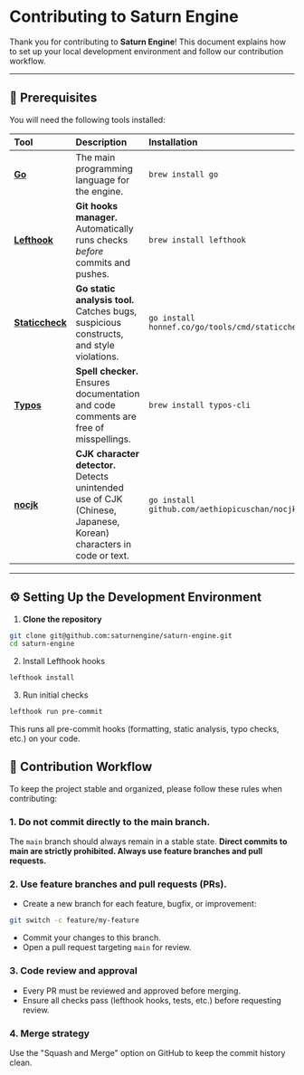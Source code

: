 # Contributing to Saturn Engine

Thank you for contributing to **Saturn Engine**!
This document explains how to set up your local development environment and follow our contribution workflow.

---

## 🧰 Prerequisites

You will need the following tools installed:

| Tool                                                     | Description                                                                                                       | Installation                                                   |
| :------------------------------------------------------- | :---------------------------------------------------------------------------------------------------------------- | :------------------------------------------------------------- |
| **[Go](https://go.dev/dl/)**                             | The main programming language for the engine.                                                                     | `brew install go`                                              |
| **[Lefthook](https://github.com/evilmartians/lefthook)** | **Git hooks manager.** Automatically runs checks _before_ commits and pushes.                                     | `brew install lefthook`                                        |
| **[Staticcheck](https://staticcheck.io/)**               | **Go static analysis tool.** Catches bugs, suspicious constructs, and style violations.                           | `go install honnef.co/go/tools/cmd/staticcheck@latest`         |
| **[Typos](https://github.com/crate-ci/typos)**           | **Spell checker.** Ensures documentation and code comments are free of misspellings.                              | `brew install typos-cli`                                       |
| **[nocjk](https://github.com/aethiopicuschan/nocjk)**    | **CJK character detector.** Detects unintended use of CJK (Chinese, Japanese, Korean) characters in code or text. | `go install github.com/aethiopicuschan/nocjk/cmd/nocjk@latest` |

---

## ⚙️ Setting Up the Development Environment

1. **Clone the repository**

```sh
git clone git@github.com:saturnengine/saturn-engine.git
cd saturn-engine
```

2. Install Lefthook hooks

```sh
lefthook install
```

3. Run initial checks

```sh
lefthook run pre-commit
```

This runs all pre-commit hooks (formatting, static analysis, typo checks, etc.) on your code.

## 🌿 Contribution Workflow

To keep the project stable and organized, please follow these rules when contributing:

### 1. Do not commit directly to the main branch.

The `main` branch should always remain in a stable state.
**Direct commits to main are strictly prohibited. Always use feature branches and pull requests.**

### 2. Use feature branches and pull requests (PRs).

- Create a new branch for each feature, bugfix, or improvement:

```sh
git switch -c feature/my-feature
```

- Commit your changes to this branch.
- Open a pull request targeting `main` for review.

### 3. Code review and approval

- Every PR must be reviewed and approved before merging.
- Ensure all checks pass (lefthook hooks, tests, etc.) before requesting review.

### 4. Merge strategy

Use the "Squash and Merge" option on GitHub to keep the commit history clean.
